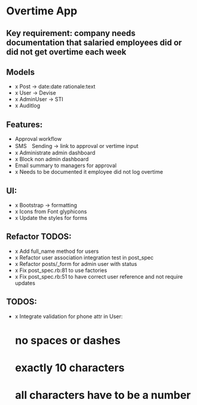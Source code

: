 # Overtime App

## Key requirement: company needs documentation that salaried employees did or did not get overtime each week

## Models
- x Post -> date:date rationale:text
- x User -> Devise
- x AdminUser -> STI
- x Auditlog

## Features:
- Approval workflow
- SMS　Sending -> link to approval or vertime input
- x Administrate admin dashboard
- x Block non admin dashboard
- Email summary to managers for approval
- x Needs to be documented it employee did not log overtime

## UI:
- x Bootstrap -> formatting
- x Icons from Font glyphicons
- x Update the styles for forms

## Refactor TODOS:
- x Add full_name method for users
- x Refactor user association integration test in post_spec
- x Refactor posts/_form for admin user with status
- x Fix post_spec.rb:81 to use factories
- x Fix post_spec.rb:51 to have correct user reference and not require updates

## TODOS:
- x Integrate validation for phone attr in User:
  # no spaces or dashes
  # exactly 10 characters
  # all characters have to be a number